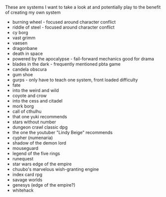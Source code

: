 These are systems I want to take a look at and potentially play to the benefit of creating my own system

- burning wheel - focused around character conflict
- riddle of steel - focused around character conflict
- cy borg
- vast grimm
- vaesen
- dragonbane
- death in space
- powered by the apocalypse - fail-forward mechanics good for drama
- blades in the dark - frequently mentioned pbta game
- candela obscura
- gum shoe
- gurps - only have to teach one system, front loaded difficulty
- fate
- into the weird and wild
- coyote and crow
- into the cess and citadel
- mork borg
- call of cthulhu
- that one yuki recommends
- stars without number
- dungeon crawl classic dpg
- the one the youtuber "Lindy Beige" recommends
- cypher (numenaria)
- shadow of the demon lord
- mouseguard
- legend of the five rings
- runequest
- star wars edge of the empire
- chuubo's marvelous wish-granting engine
- index card rpg
- savage worlds
- genesys (edge of the empire?)
- whitehack